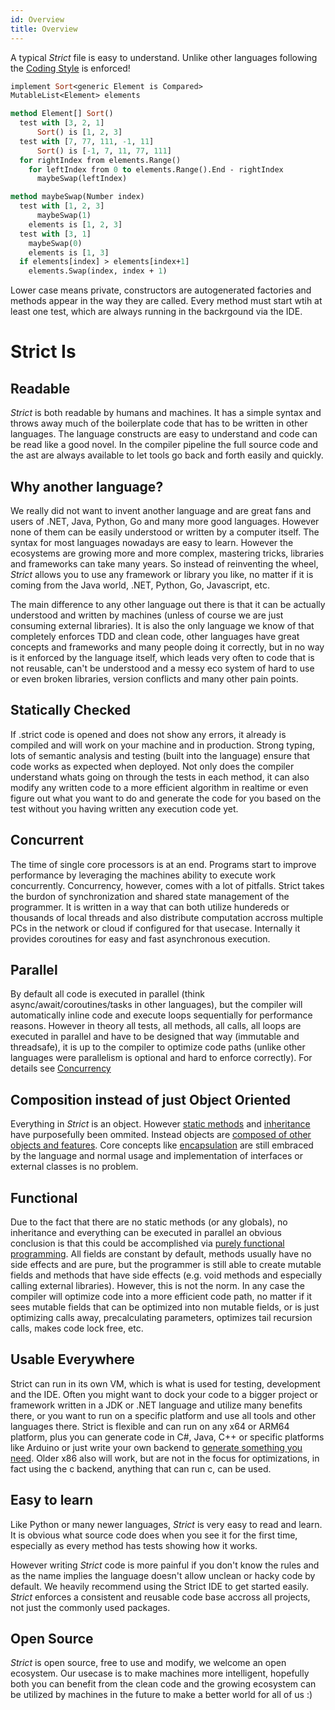 ```yaml
---
id: Overview
title: Overview
---
```


A typical _Strict_ file is easy to understand. Unlike other languages following the [Coding Style](CodingStyle.md) is enforced!

```ocaml
implement Sort<generic Element is Compared>
MutableList<Element> elements

method Element[] Sort()
  test with [3, 2, 1]
	  Sort() is [1, 2, 3]
  test with [7, 77, 111, -1, 11]
	  Sort() is [-1, 7, 11, 77, 111]
  for rightIndex from elements.Range()
    for leftIndex from 0 to elements.Range().End - rightIndex
      maybeSwap(leftIndex)

method maybeSwap(Number index)
  test with [1, 2, 3]
	  maybeSwap(1)
    elements is [1, 2, 3]
  test with [3, 1]
    maybeSwap(0)
    elements is [1, 3]
  if elements[index] > elements[index+1]
    elements.Swap(index, index + 1)
```

Lower case means private, constructors are autogenerated factories and methods appear in the way they are called. Every method must start wtih at least one test, which are always running in the backrgound via the IDE.

# Strict Is

## Readable

_Strict_ is both readable by humans and machines. It has a simple syntax and throws away much of the boilerplate
code that has to be written in other languages. The language constructs are easy to understand and code can be
read like a good novel. In the compiler pipeline the full source code and the ast are always available to let tools go back and forth easily and quickly.

## Why another language?

We really did not want to invent another language and are great fans and users of .NET, Java, Python, Go and many more good languages. However none of them can be easily understood or written by a computer itself. The syntax for most languages nowadays are easy to learn. However the ecosystems are growing more and more complex, mastering tricks, libraries and frameworks can take many years. So instead of reinventing the wheel, _Strict_ allows you to use any framework or library you like, no matter if it is coming from the Java world, .NET, Python, Go, Javascript, etc.

The main difference to any other language out there is that it can be actually understood and written by machines (unless of course we are just consuming external libraries). It is also the only language we know of that completely enforces TDD and clean code, other languages have great concepts and frameworks and many people doing it correctly, but in no way is it enforced by the language itself, which leads very often to code that is not reusable, can't be understood and a messy eco system of hard to use or even broken libraries, version conflicts and many other pain points.

## Statically Checked

If .strict code is opened and does not show any errors, it already is compiled and will work on your machine and in production. Strong typing, lots of semantic analysis and
testing (built into the language) ensure that code works as expected when deployed. Not only does the compiler understand whats going on through the tests in each method, it can also modify any written code to a more efficient algorithm in realtime or even figure out what you want to do and generate the code for you based on the test without you having written any execution code yet.

## Concurrent

The time of single core processors is at an end. Programs start to improve performance by leveraging the
machines ability to execute work concurrently. Concurrency, however, comes with a lot of pitfalls. Strict
takes the burdon of synchronization and shared state management of the programmer. It is written in a way that can both utilize hundereds or thousands of local threads and also distribute computation accross multiple PCs in the network or cloud if configured for that usecase. Internally it provides coroutines for easy and fast asynchronous execution.

## Parallel

By default all code is executed in parallel (think async/await/coroutines/tasks in other languages), but the compiler will automatically inline code and execute loops sequentially for performance reasons. However in theory all tests, all methods, all calls, all loops are executed in parallel and have to be designed that way (immutable and threadsafe), it is up to the compiler to optimize code paths (unlike other languages were parallelism is optional and hard to enforce correctly). For details see [Concurrency](Concurrency.md)

## Composition instead of just Object Oriented

Everything in _Strict_ is an object. However [static methods](<https://en.wikipedia.org/wiki/Method_(computer_programming)#Static_methods>) and [inheritance](<https://en.wikipedia.org/wiki/Inheritance_(object-oriented_programming)>) have purposefully been ommited. Instead objects are [composed of other objects and features](https://en.wikipedia.org/wiki/Component-based_software_engineering). Core concepts like [encapsulation](<https://en.wikipedia.org/wiki/Encapsulation_(computer_programming)>) are still embraced by the language and normal usage and implementation of interfaces or external classes is no problem.

## Functional

Due to the fact that there are no static methods (or any globals), no inheritance and everything can be executed in parallel an obvious conclusion is that this could be accomplished via [purely functional programming](https://en.wikipedia.org/wiki/Purely_functional_programming). All fields are constant by default, methods usually have no side effects and are pure, but the programmer is still able to create mutable fields and methods that have side effects (e.g. void methods and especially calling external libraries). However, this is not the norm. In any case the compiler will optimize code into a more efficient code path, no matter if it sees mutable fields that can be optimized into non mutable fields, or is just optimizing calls away, precalculating parameters, optimizes tail recursion calls, makes code lock free, etc.

## Usable Everywhere

Strict can run in its own VM, which is what is used for testing, development and the IDE. Often you might want to dock your code to a bigger project or framework written in a JDK or .NET language and utilize many benefits there, or you want to run on a specific platform and use all tools and other languages there. Strict is flexible and can run on any x64 or ARM64 platform, plus you can generate code in C#, Java, C++ or specific platforms like Arduino or just write your own backend to [generate something you need](https://en.wikipedia.org/wiki/Domain-specific_language). Older x86 also will work, but are not in the focus for optimizations, in fact using the c backend, anything that can run c, can be used.

## Easy to learn

Like Python or many newer languages, _Strict_ is very easy to read and learn. It is obvious what source code does when you see it for the first time, especially as every method has tests showing how it works.

However writing _Strict_ code is more painful if you don't know the rules and as the name implies the language doesn't allow unclean or hacky code by default. We heavily recommend using the Strict IDE to get started easily. _Strict_ enforces a consistent and reusable code base accross all projects, not just the commonly used packages.

## Open Source

_Strict_ is open source, free to use and modify, we welcome an open ecosystem. Our usecase is to make machines more intelligent, hopefully both you can benefit from the clean code and the growing ecosystem can be utilized by machines in the future to make a better world for all of us :)
